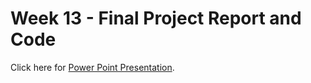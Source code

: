 # Week 13 - Final Project Report and Code

Click here for [Power Point Presentation](https://company-customer-churn-a-ehqk2n5.gamma.site/).

